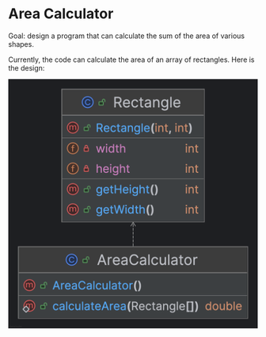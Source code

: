 # Area Calculator

Goal: design a program that can calculate the sum of the area of various shapes.

Currently, the code can calculate the area of an array of rectangles. Here is the design:

![original design](images/OriginalDesign.png)